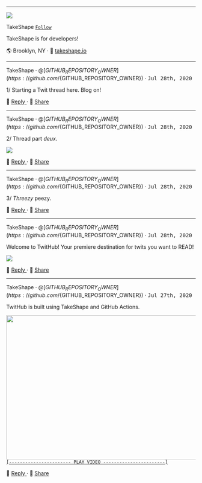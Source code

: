 ---

![](https://images.takeshape.io/5fa56f55-d64e-4e56-ae68-1daf93e7fdc3/dev/109353a0-b3e1-4d61-ad63-508eac27fbd3/yoel-peterson-1105776-unsplash.jpg?auto=compress%2Cformat&amp;h=134&amp;mask=ellipse&amp;q=100&amp;w=134)

TakeShape [`Follow`](https://github.com/${GITHUB_REPOSITORY_OWNER}?tab=followers)

TakeShape is for developers!

🌎 Brooklyn, NY · 📠 [takeshape.io](https://takeshape.io)



<hr /><a name="1595984065-1"></a>

TakeShape · @[${GITHUB_REPOSITORY_OWNER}](https://github.com/${GITHUB_REPOSITORY_OWNER}) · <kbd>Jul 28th, 2020</kbd>

1/ Starting a Twit thread here. Blog on!

<p>
  <span>💬 </span>
  <a href="https://github.com/${GITHUB_REPOSITORY}/issues/new?body=Starting%20a%20Twit%20thread%20here.%20Blog%20on!%0A%0A---" rel="noopener noreferrer">
    Reply
  </a>
  <span> · <span>
  <span>👏 </span>
  <a href="https://twitter.com/intent/tweet?url=https://github.com/${GITHUB_REPOSITORY}%23user-content-1595984065-1&hashtags=TwitHub">
    Share
  </a>
</p>



<hr /><a name="1595984065-2"></a>

TakeShape · @[${GITHUB_REPOSITORY_OWNER}](https://github.com/${GITHUB_REPOSITORY_OWNER}) · <kbd>Jul 28th, 2020</kbd>

2/ Thread part _deux_.

<p>
  <a href="https://images.takeshape.io/b9b1f9b0-313e-45d7-a92d-42dbbdec5dd0/dev/6a160dae-113f-43ad-9516-dcc68a35339b/220px-Hot_Shots_part_deux.jpg?auto=compress%2Cformat" alt="" rel="noopener noreferrer">
    <img src="https://images.takeshape.io/b9b1f9b0-313e-45d7-a92d-42dbbdec5dd0/dev/6a160dae-113f-43ad-9516-dcc68a35339b/220px-Hot_Shots_part_deux.jpg?auto=compress%2Cformat&amp;crop=faces%2Centropy&amp;fit=crop&amp;h=288&amp;q=100&amp;w=510"/>
  </a>
</p><p>
  <span>💬 </span>
  <a href="https://github.com/${GITHUB_REPOSITORY}/issues/new?body=Thread%20part%20_deux_.%0A%0A---" rel="noopener noreferrer">
    Reply
  </a>
  <span> · <span>
  <span>👏 </span>
  <a href="https://twitter.com/intent/tweet?url=https://github.com/${GITHUB_REPOSITORY}%23user-content-1595984065-2&hashtags=TwitHub">
    Share
  </a>
</p>



<hr /><a name="1595984065-3"></a>

TakeShape · @[${GITHUB_REPOSITORY_OWNER}](https://github.com/${GITHUB_REPOSITORY_OWNER}) · <kbd>Jul 28th, 2020</kbd>

3/ *Threezy* peezy.

<p>
  <span>💬 </span>
  <a href="https://github.com/${GITHUB_REPOSITORY}/issues/new?body=*Threezy*%20peezy.%0A%0A---" rel="noopener noreferrer">
    Reply
  </a>
  <span> · <span>
  <span>👏 </span>
  <a href="https://twitter.com/intent/tweet?url=https://github.com/${GITHUB_REPOSITORY}%23user-content-1595984065-3&hashtags=TwitHub">
    Share
  </a>
</p>



<hr /><a name="1595944469-1"></a>

TakeShape · @[${GITHUB_REPOSITORY_OWNER}](https://github.com/${GITHUB_REPOSITORY_OWNER}) · <kbd>Jul 28th, 2020</kbd>

Welcome to TwitHub! Your premiere destination for twits you want to READ!

<p>
  <a href="https://images.takeshape.io/5fa56f55-d64e-4e56-ae68-1daf93e7fdc3/dev/84750f63-fb7a-4789-af52-1439fab79234/marion-michele-330691-unsplash.jpg?auto=compress%2Cformat" alt="alt text" rel="noopener noreferrer">
    <img src="https://images.takeshape.io/5fa56f55-d64e-4e56-ae68-1daf93e7fdc3/dev/84750f63-fb7a-4789-af52-1439fab79234/marion-michele-330691-unsplash.jpg?auto=compress%2Cformat&amp;crop=faces%2Centropy&amp;fit=crop&amp;h=288&amp;q=100&amp;w=510"/>
  </a>
</p><p>
  <span>💬 </span>
  <a href="https://github.com/${GITHUB_REPOSITORY}/issues/new?body=Welcome%20to%20TwitHub!%20Your%20premiere%20destination%20for%20twits%20you%20want%20to%20READ!%0A%0A---" rel="noopener noreferrer">
    Reply
  </a>
  <span> · <span>
  <span>👏 </span>
  <a href="https://twitter.com/intent/tweet?url=https://github.com/${GITHUB_REPOSITORY}%23user-content-1595944469-1&hashtags=TwitHub">
    Share
  </a>
</p>



<hr /><a name="1595882579-1"></a>

TakeShape · @[${GITHUB_REPOSITORY_OWNER}](https://github.com/${GITHUB_REPOSITORY_OWNER}) · <kbd>Jul 27th, 2020</kbd>

TwitHub is built using TakeShape and GitHub Actions.


<p>
  <a href="https://www.youtube.com/watch?v=z7_pVrIshxA&amp;feature=emb_title" rel="noopener noreferrer" target= "_blank">
    <img src="http://img.youtube.com/vi/z7_pVrIshxA/0.jpg" width="510" height="382"/><br />
    <code>[----------------------- PLAY VIDEO -----------------------]</code>
  </a>
</p><p>
  <span>💬 </span>
  <a href="https://github.com/${GITHUB_REPOSITORY}/issues/new?body=TwitHub%20is%20built%20using%20TakeShape%20and%20GitHub%20Actions.%0A%0A---" rel="noopener noreferrer">
    Reply
  </a>
  <span> · <span>
  <span>👏 </span>
  <a href="https://twitter.com/intent/tweet?url=https://github.com/${GITHUB_REPOSITORY}%23user-content-1595882579-1&hashtags=TwitHub">
    Share
  </a>
</p>


